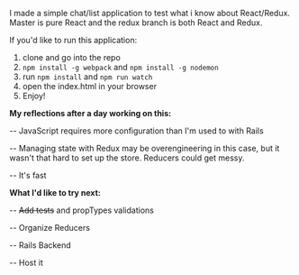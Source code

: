 I made a simple chat/list application to test what i know about React/Redux. Master is pure React and the redux branch is both React and Redux.

If you'd like to run this application:

1. clone and go into the repo
2. `npm install -g webpack` and `npm install -g nodemon`
3. run `npm install` and `npm run watch`
4. open the index.html in your browser
5. Enjoy!

**My reflections after a day working on this:**

-- JavaScript requires more configuration than I'm used to with Rails

-- Managing state with Redux may be overengineering in this case, but it wasn't that hard to set up the store. Reducers could get messy.

-- It's fast

**What I'd like to try next:**

-- ~~Add tests~~ and propTypes validations

-- Organize Reducers

-- Rails Backend

-- Host it
